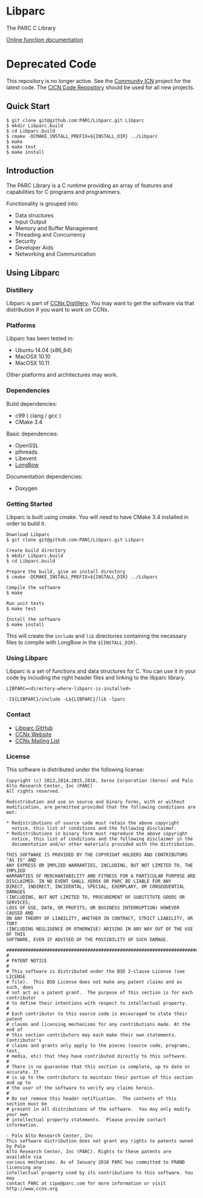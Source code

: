 Libparc
=======
The PARC C Library

[Online function documentation](https://parc.github.io/Libparc/)

# Deprecated Code #
This repository is no longer active.  See the [Community ICN](https://wiki.fd.io/view/Cicn) project
for the latest code.  The [CICN Code Repository](https://github.com/FDio/cicn) should be used for all new projects.

## Quick Start ##
```
$ git clone git@github.com:PARC/Libparc.git Libparc
$ mkdir Libparc.build
$ cd Libparc.build
$ cmake -DCMAKE_INSTALL_PREFIX=${INSTALL_DIR} ../Libparc
$ make
$ make test
$ make install
```

## Introduction ##

The PARC Library is a C runtime providing an array of features and capabilities for C programs and programmers.

Functionality is grouped into:

* Data structures
* Input Output
* Memory and Buffer Management
* Threading and Concurrency
* Security
* Developer Aids
* Networking and Communication

## Using Libparc ##

### Distillery ###

Libparc is part of [CCNx Distillery](https://github.com/PARC/CCNx_Distillery). You may want to get the software via that distribution if you want to work on CCNx.

### Platforms ###

Libparc has been tested in:

- Ubuntu 14.04 (x86_64)
- MacOSX 10.10
- MacOSX 10.11

Other platforms and architectures may work.

### Dependencies ###

Build dependencies:

- c99 ( clang / gcc )
- CMake 3.4

Basic dependencies:

- OpenSSL
- pthreads
- Libevent
- [LongBow](https://github.com/PARC/LongBow)

Documentation dependencies:

- Doxygen


### Getting Started ###

Libparc is built using cmake. You will need to have CMake 3.4 installed in order to build it.

```
Download Libparc
$ git clone git@github.com:PARC/Libparc.git Libparc

Create build directory
$ mkdir Libparc.build
$ cd Libparc.build

Prepare the build, give an install directory
$ cmake -DCMAKE_INSTALL_PREFIX=${INSTALL_DIR} ../Libparc

Compile the software
$ make

Run unit tests
$ make test

Install the software
$ make install
```

This will create the `include` and `lib` directories containing the necessary files to compile with LongBow in the `${INSTALL_DIR}`.



### Using Libparc ###

Libparc is a set of functions and data structures for C. You can use it in your code by including the right header files and linking to the libparc library.

```
LIBPARC=<directory-where-libparc-is-installed>

-I${LIBPARC}/include -L${LIBPARC}/lib -lparc
```

### Contact ###

- [Libparc GitHub](https://github.com/PARC/Libparc)
- [CCNx Website](http://www.ccnx.org/)
- [CCNx Mailing List](https://www.ccnx.org/mailman/listinfo/ccnx/)


### License ###

This software is distributed under the following license:

```
Copyright (c) 2013,2014,2015,2016, Xerox Corporation (Xerox) and Palo Alto Research Center, Inc (PARC)
All rights reserved.

Redistribution and use in source and binary forms, with or without
modification, are permitted provided that the following conditions are met:

* Redistributions of source code must retain the above copyright
  notice, this list of conditions and the following disclaimer.
* Redistributions in binary form must reproduce the above copyright
  notice, this list of conditions and the following disclaimer in the
  documentation and/or other materials provided with the distribution.

THIS SOFTWARE IS PROVIDED BY THE COPYRIGHT HOLDERS AND CONTRIBUTORS "AS IS" AND
ANY EXPRESS OR IMPLIED WARRANTIES, INCLUDING, BUT NOT LIMITED TO, THE IMPLIED
WARRANTIES OF MERCHANTABILITY AND FITNESS FOR A PARTICULAR PURPOSE ARE
DISCLAIMED. IN NO EVENT SHALL XEROX OR PARC BE LIABLE FOR ANY
DIRECT, INDIRECT, INCIDENTAL, SPECIAL, EXEMPLARY, OR CONSEQUENTIAL DAMAGES
(INCLUDING, BUT NOT LIMITED TO, PROCUREMENT OF SUBSTITUTE GOODS OR SERVICES;
LOSS OF USE, DATA, OR PROFITS; OR BUSINESS INTERRUPTION) HOWEVER CAUSED AND
ON ANY THEORY OF LIABILITY, WHETHER IN CONTRACT, STRICT LIABILITY, OR TORT
(INCLUDING NEGLIGENCE OR OTHERWISE) ARISING IN ANY WAY OUT OF THE USE OF THIS
SOFTWARE, EVEN IF ADVISED OF THE POSSIBILITY OF SUCH DAMAGE.

################################################################################
#
# PATENT NOTICE
#
# This software is distributed under the BSD 2-clause License (see LICENSE
# file).  This BSD License does not make any patent claims and as such, does
# not act as a patent grant.  The purpose of this section is for each contributor
# to define their intentions with respect to intellectual property.
#
# Each contributor to this source code is encouraged to state their patent
# claims and licensing mechanisms for any contributions made. At the end of
# this section contributors may each make their own statements.  Contributor's
# claims and grants only apply to the pieces (source code, programs, text,
# media, etc) that they have contributed directly to this software.
#
# There is no guarantee that this section is complete, up to date or accurate. It
# is up to the contributors to maintain their portion of this section and up to
# the user of the software to verify any claims herein.
#
# Do not remove this header notification.  The contents of this section must be
# present in all distributions of the software.  You may only modify your own
# intellectual property statements.  Please provide contact information.

- Palo Alto Research Center, Inc
This software distribution does not grant any rights to patents owned by Palo
Alto Research Center, Inc (PARC). Rights to these patents are available via
various mechanisms. As of January 2016 PARC has committed to FRAND licensing any
intellectual property used by its contributions to this software. You may
contact PARC at cipo@parc.com for more information or visit http://www.ccnx.org
```

<!-- Start of StatCounter Code for Default Guide -->
<script type="text/javascript">
//<![CDATA[
var sc_project=11084416;
var sc_invisible=0;
var sc_security="641a5c50";
var scJsHost = (("https:" == document.location.protocol) ?  "https://secure." : "http://www.");
document.write("<sc"+"ript type='text/javascript' src='" + scJsHost+ "statcounter.com/counter/counter_xhtml.js'></"+"script>");
//]]>
</script>
<noscript>
<div class="statcounter">
<a title="shopify site analytics" href="http://statcounter.com/shopify/" class="statcounter">
<img class="statcounter" style="width: 2;" src="//c.statcounter.com/11084416/0/641a5c50/0/" alt="statcounter" />
</a></div></noscript>
  </div>
<!-- End of StatCounter Code for Default Guide -->

